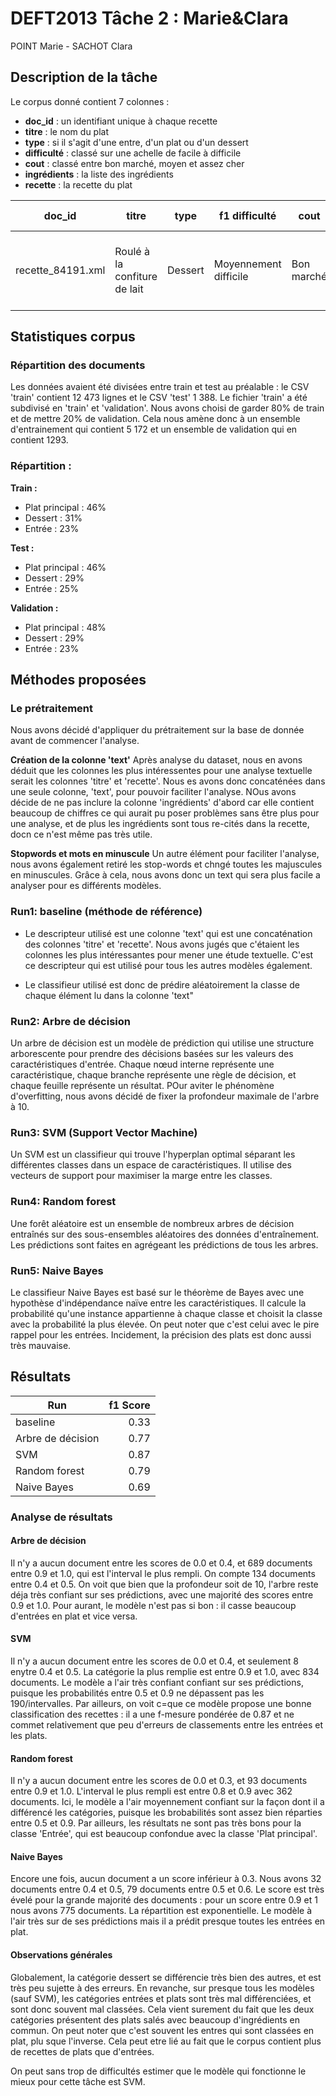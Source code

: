 # DEFT2013 Tâche 2 : Marie&Clara

POINT Marie - SACHOT Clara

## Description de la tâche

Le corpus donné contient 7 colonnes : 
- **doc_id** : un identifiant unique à chaque recette
- **titre** : le nom du plat
- **type** : si il s'agit d'une entre, d'un plat ou d'un dessert
- **difficulté** : classé sur une achelle de facile à difficile
- **cout** : classé entre bon marché, moyen et assez cher
-  **ingrédients** : la liste des ingrédients
- **recette** : la recette du plat


| doc_id             | titre | type | f1 difficulté | cout | f1 ingrédients |  recette | 
| ------------------ | ----- |------| --------------| -----| ---------------| -------- |
| recette_84191.xml     | Roulé à la confiture de lait | Dessert | Moyennement difficile | Bon marché | - Pour la garniture: - 1 boîte de lait concent... |    La veille, préparer de la confiture de lait en... |


## Statistiques corpus

### Répartition des documents

Les données avaient été divisées entre train et test au préalable : le CSV 'train' contient 12 473 lignes et le CSV 'test' 1 388.
Le fichier 'train' a été subdivisé en 'train' et 'validation'. Nous avons choisi de garder 80% de train et de mettre 20% de validation. Cela nous amène donc à un ensemble d'entrainement qui contient 5 172 et un ensemble de validation qui en contient 1293.

### Répartition : 

**Train :**
- Plat principal    : 46%
- Dessert           : 31%
- Entrée            : 23%

**Test :**
- Plat principal    : 46%
- Dessert           : 29%
- Entrée            : 25%

**Validation :**
- Plat principal    : 48%
- Dessert           : 29%
- Entrée            : 23%


## Méthodes proposées

### Le prétraitement
Nous avons décidé d'appliquer du prétraitement sur la base de donnée avant de commencer l'analyse. 

**Création de la colonne 'text'**
Après analyse du dataset, nous en avons déduit que les colonnes les plus intéressentes pour une analyse textuelle serait les colonnes 'titre' et 'recette'. Nous es avons donc concaténées dans une seule colonne, 'text', pour pouvoir faciliter l'analyse. NOus avons décide de ne pas inclure la colonne 'ingrédients' d'abord car elle contient beaucoup de chiffres ce qui aurait pu poser problèmes sans être plus pour une analyse, et de plus les ingrédients sont tous re-cités dans la recette, docn ce n'est même pas très utile. 

**Stopwords et mots en minuscule**
Un autre élément pour faciliter l'analyse, nous avons également retiré les stop-words et chngé toutes les majuscules en minuscules. Grâce à cela, nous avons donc un text qui sera plus facile a analyser pour es différents modèles.

### Run1: baseline (méthode de référence)

- Le descripteur utilisé est une colonne 'text' qui est une concaténation des colonnes 'titre' et 'recette'. Nous avons jugés que c'étaient les colonnes les plus intéressantes pour mener une étude textuelle. C'est ce descripteur qui est utilisé pour tous les autres modèles également.

- Le classifieur utilisé est donc de prédire aléatoirement la classe de chaque élément lu dans la colonne 'text"

### Run2: Arbre de décision

Un arbre de décision est un modèle de prédiction qui utilise une structure arborescente pour prendre des décisions basées sur les valeurs des caractéristiques d'entrée. Chaque nœud interne représente une caractéristique, chaque branche représente une règle de décision, et chaque feuille représente un résultat. POur aviter le phénomène d'overfitting, nous avons décidé de fixer la profondeur maximale de l'arbre à 10.

### Run3: SVM  (Support Vector Machine)

Un SVM est un classifieur qui trouve l'hyperplan optimal séparant les différentes classes dans un espace de caractéristiques. Il utilise des vecteurs de support pour maximiser la marge entre les classes.

### Run4: Random forest

Une forêt aléatoire est un ensemble de nombreux arbres de décision entraînés sur des sous-ensembles aléatoires des données d'entraînement. Les prédictions sont faites en agrégeant les prédictions de tous les arbres. 

### Run5: Naive Bayes

Le classifieur Naive Bayes est basé sur le théorème de Bayes avec une hypothèse d'indépendance naïve entre les caractéristiques. Il calcule la probabilité qu'une instance appartienne à chaque classe et choisit la classe avec la probabilité la plus élevée. On peut noter que c'est celui avec le pire rappel pour les entrées. Incidement, la précision des plats est donc aussi très mauvaise. 

## Résultats

| Run                | f1 Score |
| ------------------ | --------:|
| baseline           |   0.33   |
| Arbre de décision  |   0.77   |
| SVM                |   0.87   |
| Random forest      |   0.79   |
| Naive Bayes        |   0.69   |

### Analyse de résultats
	
#### Arbre de décision

Il n'y a aucun document entre les scores de 0.0 et 0.4, et 689 documents entre 0.9 et 1.0, qui est l'interval le plus rempli. On compte 134 documents entre 0.4 et 0.5. On voit que bien que la profondeur soit de 10, l'arbre reste déja très confiant sur ses prédictions, avec une majorité des scores entre 0.9 et 1.0. Pour aurant, le modèle n'est pas si bon : il casse beaucoup d'entrées en plat et vice versa. 

#### SVM

Il n'y a aucun document entre les scores de 0.0 et 0.4, et seulement 8 enytre 0.4 et 0.5. La catégorie la plus remplie est entre 0.9 et 1.0, avec 834 documents. Le modèle a l'air très confiant confiant sur ses prédictions, puisque les probabilités entre 0.5 et 0.9 ne dépassent pas les 190/intervalles. Par ailleurs, on voit c=que ce modèle propose une bonne classification des recettes : il a une f-mesure pondérée de 0.87 et ne commet relativement que peu d'erreurs de classements entre les entrées et les plats. 

#### Random forest

Il n'y a aucun document entre les scores de 0.0 et 0.3, et 93 documents entre 0.9 et 1.0. L'interval le plus rempli est entre 0.8 et 0.9 avec 362 documents. Ici, le modèle a  l'air moyennement confiant sur la façon dont il a différencé les catégories, puisque les brobabilités sont assez bien réparties entre 0.5 et 0.9. Par ailleurs, les résultats ne sont pas très bons pour la classe 'Entrée', qui est beaucoup confondue avec la classe 'Plat principal'. 

#### Naive Bayes

Encore une fois, aucun document a un score inférieur à 0.3. Nous avons 32 documents entre 0.4 et 0.5, 79 documents entre 0.5 et 0.6. Le score est très évelé pour la grande majorité des documents : pour un score entre 0.9 et 1 nous avons 775 documents. La répartition est exponentielle. Le modèle à l'air très sur de ses prédictions mais il a prédit presque toutes les entrées en plat. 

#### Observations générales

Globalement, la catégorie dessert se différencie très bien des autres, et est très peu sujette à des erreurs. En revanche, sur presque tous les modèles (sauf SVM), les catégories entrées et plats sont très mal différenciées, et sont donc souvent mal classées. Cela vient surement du fait que les deux catégories présentent des plats salés avec beaucoup d'ingrédients en commun. On peut noter que c'est souvent les entres qui sont classées en plat, plu sque l'inverse. Cela peut etre lié au fait que le corpus contient plus de recettes de plats que d'entrées. 

On peut sans trop de difficultés estimer que le modèle qui fonctionne le mieux pour cette tâche est SVM. 
